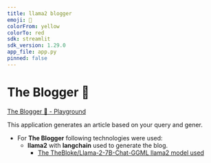 ```yaml
---
title: llama2 blogger
emoji: 📝
colorFrom: yellow
colorTo: red
sdk: streamlit
sdk_version: 1.29.0
app_file: app.py
pinned: false
---
```


# The Blogger 📝

[The Blogger 📝 - Playground](https://huggingface.co/spaces/thivav/llama2-blogger)

This application generates an article based on your query and gener.

- For **The Blogger** following technologies were used:
    - **llama2** with **langchain** used to generate the blog.
        - [The TheBloke/Llama-2-7B-Chat-GGML llama2 model used](https://huggingface.co/TheBloke/Llama-2-7B-Chat-GGML)
